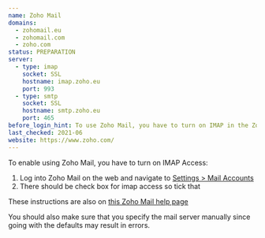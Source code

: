 ```yaml
---
name: Zoho Mail
domains: 
  - zohomail.eu
  - zohomail.com
  - zoho.com 
status: PREPARATION
server:
  - type: imap
    socket: SSL
    hostname: imap.zoho.eu
    port: 993
  - type: smtp
    socket: SSL
    hostname: smtp.zoho.eu
    port: 465
before_login_hint: To use Zoho Mail, you have to turn on IMAP in the Zoho Mail backend.
last_checked: 2021-06
website: https://www.zoho.com/
---
```


To enable using Zoho Mail, you have to turn on IMAP Access:

1. Log into Zoho Mail on the web and navigate to [Settings > Mail Accounts](https://mail.zoho.eu/zm/#settings/all/mailaccounts)
2. There should be check box for imap access so tick that

These instructions are also on [this Zoho Mail help page](https://www.zoho.com/mail/help/imap-access.html#EnableIMAPAccess)

You should also make sure that you specify the mail server manually since going with the defaults may result in errors.
